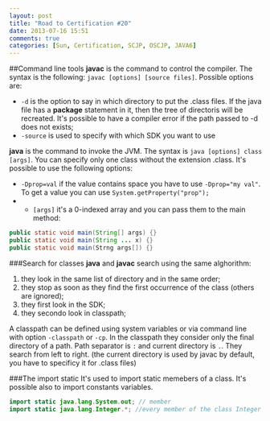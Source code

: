 ```yaml
---
layout: post
title: "Road to Certification #20"
date: 2013-07-16 15:51
comments: true
categories: [Sun, Certification, SCJP, OSCJP, JAVA6]
---
```

##Command line tools
**javac** is the command to control the compiler. The syntax is the following: `javac [options] [source files]`. Possible options are:

* `-d` is the option to say in which directory to put the .class files. If the java file has a **package** statement in it, then the tree of directoris will be recreated. It's possible to have a compiler error if the path passed to -d does not exists;
* `-source` is used to specify with which SDK you want to use

**java** is the command to invoke the JVM. The syntax is `java [options] class [args]`. You can specify only one class without the extension .class. It's possible to use the following options:

* `-Dprop=val` if the value contains space you have to use `-Dprop="my val"`. To get a value you can use `System.getProperty("prop");`
* - `[args]` it's a 0-indexed array and you can pass them to the main method:

``` java DECLARATION OF MAIN
public static void main(String[] args) {}
public static void main(String ... x) {}
public static void main(Strng args[]) {}
```

###Search for classes
**java** and **javac** search using the same alghorithm:

1. they look in the same list of directory and in the same order;
2. they stop as soon as they find the first occurrence of the class (others are ignored);
3. they first look in the SDK;
4. they secondo look in classpath;

A classpath can be defined using system variables or via command line with option `-classpath` or `-cp`. In the classpath they consider only the final directory of a path. Path separator is `:` and current directory is `.`. They search from left to right. (the current directory is used by javac by default, you have to specificy it for .class files)

###The import static
It's used to import static memebers of a class. It's possible also to import constants variables.
``` java IMPORT STATIC
import static java.lang.System.out; // member
import static java.lang.Integer.*; //every member of the class Integer
```
